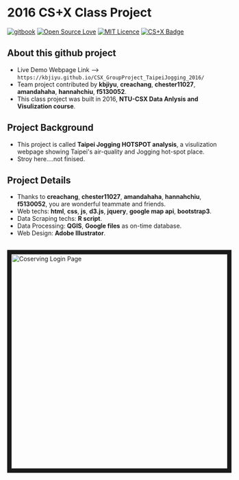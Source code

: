 # 2016 CS+X Class Project
[![gitbook](https://rawgit.com/aleen42/badges/master/src/gitbook_1.svg)](https://cdn.rawgit.com/aleen42/badges/master/src/gitbook_1.svg)
[![Open Source Love](https://badges.frapsoft.com/os/v2/open-source.svg?v=103)](https://github.com/ellerbrock/open-source-badges/)
[![MIT Licence](https://badges.frapsoft.com/os/mit/mit.png?v=103)](https://opensource.org/licenses/mit-license.php) 
[![CS+X Badge](https://img.shields.io/badge/CS%2BX-Building-orange.svg)](https://img.shields.io/badge/CS%2BX-Building-orange.svg)

## About this github project
* Live Demo Webpage Link --> `https://kbjiyu.github.io/CSX_GroupProject_TaipeiJogging_2016/`
* Team project contributed by **kbjiyu**, **creachang**, **chester11027**, **amandahaha**, **hannahchiu**, **f5130052**.
* This class project was built in 2016, **NTU-CSX Data Anlysis and Visulization course**.

## Project Background
* This project is called **Taipei Jogging HOTSPOT analysis**, a visulization webpage showing Taipei's air-quality and Jogging hot-spot place.
* Stroy here....not finised.

## Project Details 
* Thanks to **creachang**, **chester11027**, **amandahaha**, **hannahchiu**, **f5130052**, you are wonderful teammate and friends.
* Web techs: **html**, **css**, **js**, **d3.js**, **jquery**, **google map api**, **bootstrap3**.
* Data Scraping techs: **R script**.
* Data Processing: **QGIS**, **Google files** as on-time database.
* Web Design: **Adobe Illustrator**.

<br><a href="https://kbjiyu.github.io/CSX_GroupProject_TaipeiJogging_2016/"><img src="https://github.com/KBJIYU/CSX_GroupProject_TaipeiJogging_2016/blob/master/page_1.JPG" 
alt="Coserving Login Page" width="921" height="500" border="10" /></a>
